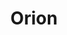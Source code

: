 ---
cc-type: constellation
title: "Orion"
hashtag: orion
borders:
  - Eridanus
  - Gemini
  - Lepus
  - Monoceros
  - Taurus
subdivision-of:
  - northern celestial hemisphere
  - southern celestial hemisphere
tags:
  - Constellation
---